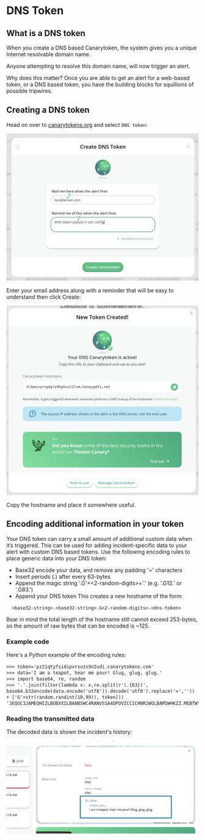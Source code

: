 # DNS Token

## What is a DNS token

When you create a DNS based Canarytoken, the system gives you a unique Internet resolvable domain name.

Anyone attempting to resolve this domain name, will now trigger an alert.

Why does this matter? Once you are able to get an alert for a web-based token, or a DNS based token, you have the building blocks for squillions of possible tripwires.

## Creating a DNS token

Head on over to [canarytokens.org](https://canarytokens.org/generate) and select `DNS token`:

![Creating a DNS token](../.vuepress/images/dns_token_creating.png)

Enter your email address along with a reminder that will be easy to understand then click Create:

![Created an HTTP token](../.vuepress/images/dns_token_created.png)

Copy the hostname and place it somewhere useful.

## Encoding additional information in your token

Your DNS token can carry a small amount of additional custom data when it’s triggered. This can be used for adding incident-specific data to your alert with custom DNS based tokens. Use the following encoding rules to place generic data into your DNS token:

 * Base32 encode your data, and remove any padding '=' characters
 * Insert periods (.) after every 63-bytes
 * Append the magic string '.G'+<2-random-digits>+'.' (e.g. '.G12.' or '.G83.')
 * Append your DNS token
This creates a new hostname of the form:
```
  <base32-string>.<base32-string>.G<2-random-digits>.<dns-token>
```
Bear in mind the total length of the hostname still cannot exceed 253-bytes, so the amount of raw bytes that can be encoded is ~125.

### Example code

Here's a Python example of the encoding rules:
```
>>> token='pz21qtyfsidipvrsuzs9n2udi.canarytokens.com'
>>> data='I am a teapot, hear me pour! Glug, glug, glug.'
>>> import base64, re, random
>>> '.'.join(filter(lambda x: x,re.split(r'(.{63})', base64.b32encode(data.encode('utf8')).decode('utf8').replace('=','')) + ['G'+str(random.randint(10,99)), token]))
'JEQGC3JAMEQHIZLBOBXXILBANBSWC4RANVSSA4DPOVZCCICHNR2WOLBAM5WHKZZ.MEBTWY5LHFY.G72.pz21qtyfsidipvrsuzs9n2udi.canarytokens.com'
```

### Reading the transmitted data

The decoded data is shown the incident's history:

![Browse to the token's history](../.vuepress/images/generic_dns_data.png)
